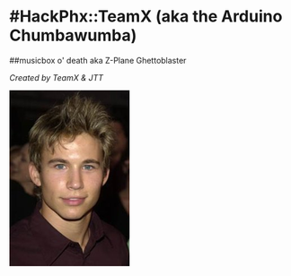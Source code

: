 #HackPhx::TeamX (aka the Arduino Chumbawumba)
===============

##musicbox o' death aka Z-Plane Ghettoblaster

  
*Created by TeamX & JTT*

![THE MAN](https://github.com/hackphx-arduino/team10/blob/master/src/the_man.jpg?raw=true)



